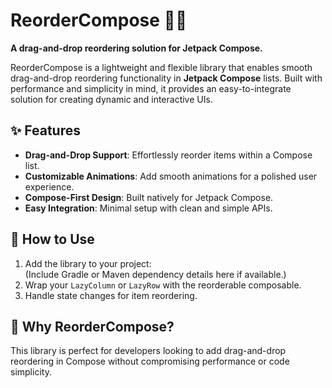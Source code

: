 # ReorderCompose 🔄✨  
**A drag-and-drop reordering solution for Jetpack Compose.**  

ReorderCompose is a lightweight and flexible library that enables smooth drag-and-drop reordering functionality in **Jetpack Compose** lists. Built with performance and simplicity in mind, it provides an easy-to-integrate solution for creating dynamic and interactive UIs.  

## ✨ Features  
- **Drag-and-Drop Support**: Effortlessly reorder items within a Compose list.  
- **Customizable Animations**: Add smooth animations for a polished user experience.  
- **Compose-First Design**: Built natively for Jetpack Compose.  
- **Easy Integration**: Minimal setup with clean and simple APIs.  

## 🚀 How to Use  
1. Add the library to your project:  
   (Include Gradle or Maven dependency details here if available.)  
2. Wrap your `LazyColumn` or `LazyRow` with the reorderable composable.  
3. Handle state changes for item reordering.  

## 🌟 Why ReorderCompose?  
This library is perfect for developers looking to add drag-and-drop reordering in Compose without compromising performance or code simplicity.  
